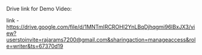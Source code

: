 Drive link for Demo Video:

link - https://drive.google.com/file/d/1MNTmIRCROHI2YnLBqDjhqgmi96lBxJX3/view?userstoinvite=rajarams7200@gmail.com&sharingaction=manageaccess&role=writer&ts=67370d19
